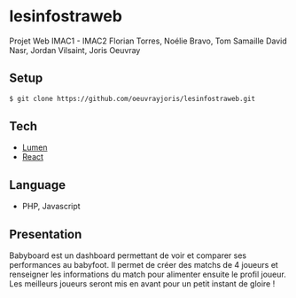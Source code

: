 # lesinfostraweb

Projet Web IMAC1 - IMAC2
Florian Torres, Noélie Bravo, Tom Samaille
David Nasr, Jordan Vilsaint, Joris Oeuvray

## Setup

```sh
$ git clone https://github.com/oeuvrayjoris/lesinfostraweb.git
```

## Tech

* [Lumen](https://lumen.laravel.com)
* [React](https://reactjs.org)

## Language

- PHP, Javascript

## Presentation

Babyboard est un dashboard permettant de voir et comparer ses performances au babyfoot.
Il permet de créer des matchs de 4 joueurs et renseigner les informations du match pour alimenter ensuite le profil joueur.
Les meilleurs joueurs seront mis en avant pour un petit instant de gloire !
